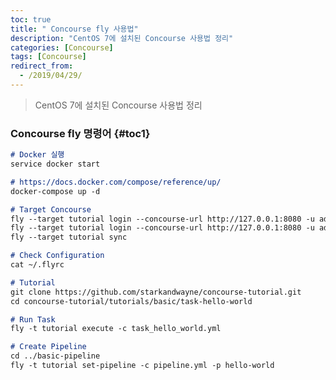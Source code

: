 ```yaml
---
toc: true
title: " Concourse fly 사용법"
description: "CentOS 7에 설치된 Concourse 사용법 정리"
categories: [Concourse]
tags: [Concourse]
redirect_from:
  - /2019/04/29/
---
```


> CentOS 7에 설치된 Concourse 사용법 정리

### Concourse fly 명령어 {#toc1}

```md
# Docker 실행
service docker start

# https://docs.docker.com/compose/reference/up/
docker-compose up -d

# Target Concourse
fly --target tutorial login --concourse-url http://127.0.0.1:8080 -u admin -p admin --ca-cert ~/ca.cer
fly --target tutorial login --concourse-url http://127.0.0.1:8080 -u admin -p admin --insecure
fly --target tutorial sync

# Check Configuration
cat ~/.flyrc

# Tutorial
git clone https://github.com/starkandwayne/concourse-tutorial.git
cd concourse-tutorial/tutorials/basic/task-hello-world

# Run Task
fly -t tutorial execute -c task_hello_world.yml

# Create Pipeline
cd ../basic-pipeline
fly -t tutorial set-pipeline -c pipeline.yml -p hello-world

```

[^1]: This is a footnote.

[kramdown]: https://kramdown.gettalong.org/
[My Blog]: https://marindie.github.io
